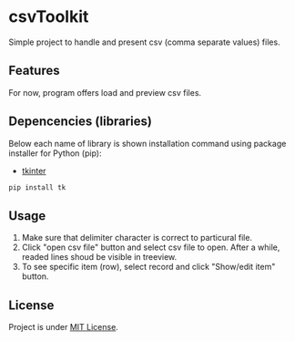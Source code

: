 # csvToolkit
Simple project to handle and present csv (comma separate values) files.
## Features
For now, program offers load and preview csv files.
## Depencencies (libraries)
Below each name of library is shown installation command using package installer for Python (pip):
- [tkinter](https://docs.python.org/3/library/tkinter.html)
```bash
pip install tk
```
## Usage
1. Make sure that delimiter character is correct to particural file.  
2. Click "open csv file" button and select csv file to open. After a while, readed lines shoud be visible in treeview.
3. To see specific item (row), select record and click "Show/edit item" button.
## License
Project is under [MIT License](LICENSE.md).